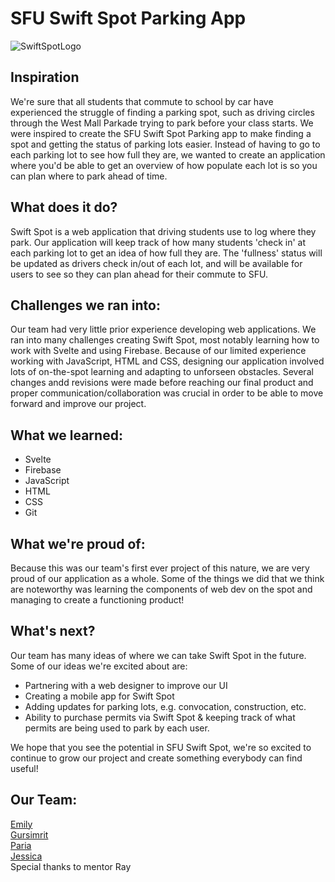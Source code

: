 # SFU Swift Spot Parking App
![SwiftSpotLogo](https://github.com/user-attachments/assets/6f27e37a-84f4-4cba-a276-5bafff6e529d)

## Inspiration
We're sure that all students that commute to school by car have experienced the struggle of finding a parking spot, such as driving circles through the West Mall Parkade trying to park before your class starts. We were inspired to create the SFU Swift Spot Parking app to make finding a spot and getting the status of parking lots easier. Instead of having to go to each parking lot to see how full they are, we wanted to create an application where you'd be able to get an overview of how populate each lot is so you can plan where to park ahead of time.

## What does it do?
Swift Spot is a web application that driving students use to log where they park. Our application will keep track of how many students 'check in' at each parking lot to get an idea of how full they are. The 'fullness' status will be updated as drivers check in/out of each lot, and will be available for users to see so they can plan ahead for their commute to SFU.

## Challenges we ran into:
Our team had very little prior experience developing web applications. We ran into many challenges creating Swift Spot, most notably learning how to work with Svelte and using Firebase. Because of our limited experience working with JavaScript, HTML and CSS, designing our application involved lots of on-the-spot learning and adapting to unforseen obstacles. Several changes andd revisions were made before reaching our final product and proper communication/collaboration was crucial in order to be able to move forward and improve our project.

## What we learned:
 - Svelte
 - Firebase
 - JavaScript
 - HTML
 - CSS
 - Git

## What we're proud of:
Because this was our team's first ever project of this nature, we are very proud of our application as a whole. Some of the things we did that we think are noteworthy was learning the components of web dev on the spot and managing to create a functioning product!

## What's next?
Our team has many ideas of where we can take Swift Spot in the future. Some of our ideas we're excited about are:
- Partnering with a web designer to improve our UI
- Creating a mobile app for Swift Spot
- Adding updates for parking lots, e.g. convocation, construction, etc.
- Ability to purchase permits via Swift Spot & keeping track of what permits are being used to park by each user.

We hope that you see the potential in SFU Swift Spot, we're so excited to continue to grow our project and create something everybody can find useful!

## Our Team:
[Emily](https://github.com/emily-trinh)<br>
[Gursimrit](https://github.com/gbscodes)<br>
[Paria](https://github.com/pta43)<br>
[Jessica](https://github.com/fangjess)<br>
Special thanks to mentor Ray

